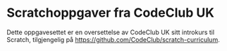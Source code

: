Scratchoppgaver fra CodeClub UK
========

Dette oppgavesettet er en oversettelse av CodeClub UK sitt introkurs til Scratch, tilgjengelig på https://github.com/CodeClub/scratch-curriculum.
